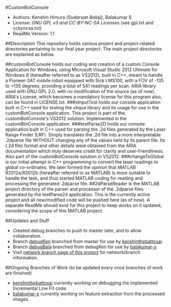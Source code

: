 #CustomBotConsole
* Authors: Kenshin Himura *(Sudarsan Balaji)*, Balakumar S
* License: *GNU GPL v3 and CC-BY-NC-SA Licenses* (see gpl.txt and ccbyncsa.txt)
* ReadMe Version: 1.1

##Description
This repository holds various project and project-related directories pertaining to our final year project. The main project directories are explained as below.

##customBotConsole
holds our coding and creation of a custom Console Application for Windows, using Microsoft Visual Studio 2012 Ultimate for Windows 8 (hereafter referred to as VS2012), built in C++, meant to handle a Pioneer-3AT mobile robot equipped with Sick LMS100, with a FOV of -135 to +135 degrees, providing a total of 541 readings per scan. ARIA library used with GNU GPL 2.0, with no modification of the source (as of now). ARIA's License, which becomes a mandatory license for this program also, can be found in LICENSE.txt.
###xInputTest
holds our console application built in C++ used for testing the xInput library and its usage for use in the customBotConsole application. This project is part of the customBotConsole's VS2012 solution. Implemented in the customBotConsole application.
###testParse2D
holds our console application built in C++ used for parsing the .2d files generated by the Laser Range Finder (LRF). Simply translates the .2d file into a more interpretable .2dparse file WITHOUT changing any of the values held by its parent file. Its (.2d file) format and other details were obtained from the ARIA documentation which truly deserves credit for clarity and user-friendliness. Also part of the customBotConsole solution in VS2012.
###changeToGlobal
is our initial attempt in C++ programming to convert the laser readings to global co-ordinates. We later formed the opinion that MATLAB R2012a/R2012b (hereafter referred to as MATLAB) is more suitable to handle the task, and thus started MATLAB coding for reading and processing the generated .2dparse file.
##2dParseReader
is the MATLAB project directory of the parser and processor of the .2dparse files generated by the testParse2d application. This is the currently active project and all new/modified code will be pushed here (as of now). A separate ReadMe should exist for this project to keep works on it updated, considering the scope of this MATLAB project.

##Updates and Stuff
* Created debug branches to push to master later, and to allow collaboration.
* Branch [debugKen](http://www.github.com/kenshinthebattosai/customBotConsole/tree/debugKen) branched from master for use by [kenshinthebattosai](http://www.github.com/kenshinthebattosai)
* Branch [debugBala](http://www.github.com/kenshinthebattosai/customBotConsole/tree/debugBala) branched from debugKen for use by [balakumar-s](http://www.github.com/balakumar-s)
* Visit [network branch page of this project](http://www.github.com/kenshinthebattosai/customBotConsole/network) for network/branch information.

##Ongoing Branches of Work
(to be updated every once branches of work are finished)
* [kenshinthebattosai](http://www.github.com/kenshinthebattosai) currently working on debugging the implemented Incremental Line Fit code.
* [balakumar-s](http://www.github.com/balakumar-s) currently working on feature extraction from the processed images.